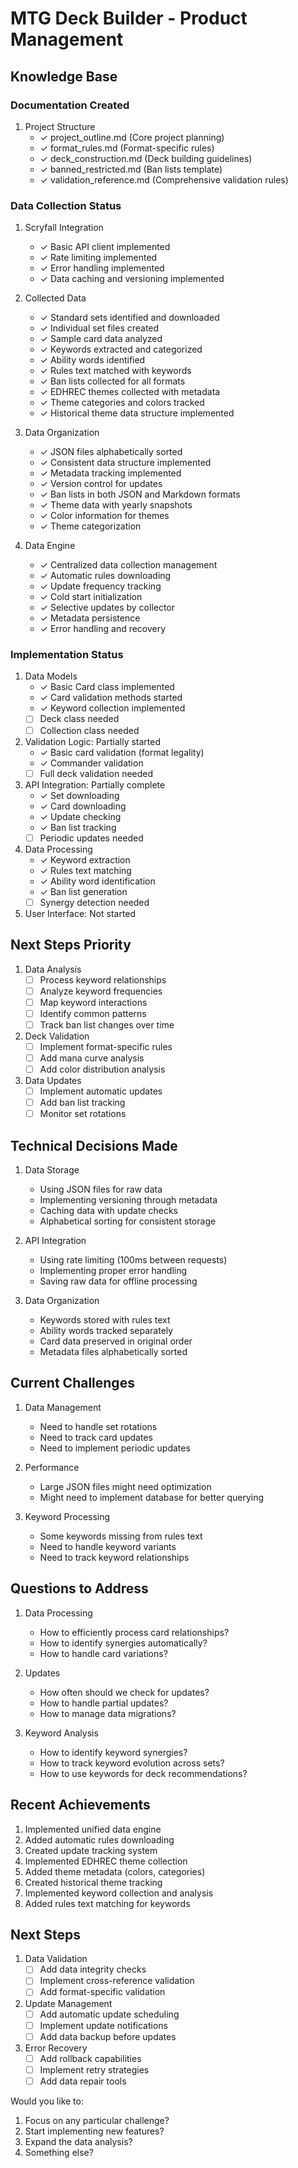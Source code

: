 # MTG Deck Builder - Product Management

## Knowledge Base

### Documentation Created
1. Project Structure
   - ✓ project_outline.md (Core project planning)
   - ✓ format_rules.md (Format-specific rules)
   - ✓ deck_construction.md (Deck building guidelines)
   - ✓ banned_restricted.md (Ban lists template)
   - ✓ validation_reference.md (Comprehensive validation rules)

### Data Collection Status
1. Scryfall Integration
   - ✓ Basic API client implemented
   - ✓ Rate limiting implemented
   - ✓ Error handling implemented
   - ✓ Data caching and versioning implemented

2. Collected Data
   - ✓ Standard sets identified and downloaded
   - ✓ Individual set files created
   - ✓ Sample card data analyzed
   - ✓ Keywords extracted and categorized
   - ✓ Ability words identified
   - ✓ Rules text matched with keywords
   - ✓ Ban lists collected for all formats
   - ✓ EDHREC themes collected with metadata
   - ✓ Theme categories and colors tracked
   - ✓ Historical theme data structure implemented

3. Data Organization
   - ✓ JSON files alphabetically sorted
   - ✓ Consistent data structure implemented
   - ✓ Metadata tracking implemented
   - ✓ Version control for updates
   - ✓ Ban lists in both JSON and Markdown formats
   - ✓ Theme data with yearly snapshots
   - ✓ Color information for themes
   - ✓ Theme categorization

4. Data Engine
   - ✓ Centralized data collection management
   - ✓ Automatic rules downloading
   - ✓ Update frequency tracking
   - ✓ Cold start initialization
   - ✓ Selective updates by collector
   - ✓ Metadata persistence
   - ✓ Error handling and recovery

### Implementation Status
1. Data Models
   - ✓ Basic Card class implemented
   - ✓ Card validation methods started
   - ✓ Keyword collection implemented
   - [ ] Deck class needed
   - [ ] Collection class needed

2. Validation Logic: Partially started
   - ✓ Basic card validation (format legality)
   - ✓ Commander validation
   - [ ] Full deck validation needed

3. API Integration: Partially complete
   - ✓ Set downloading
   - ✓ Card downloading
   - ✓ Update checking
   - ✓ Ban list tracking
   - [ ] Periodic updates needed

4. Data Processing
   - ✓ Keyword extraction
   - ✓ Rules text matching
   - ✓ Ability word identification
   - ✓ Ban list generation
   - [ ] Synergy detection needed

5. User Interface: Not started

## Next Steps Priority

1. Data Analysis
   - [ ] Process keyword relationships
   - [ ] Analyze keyword frequencies
   - [ ] Map keyword interactions
   - [ ] Identify common patterns
   - [ ] Track ban list changes over time

2. Deck Validation
   - [ ] Implement format-specific rules
   - [ ] Add mana curve analysis
   - [ ] Add color distribution analysis

3. Data Updates
   - [ ] Implement automatic updates
   - [ ] Add ban list tracking
   - [ ] Monitor set rotations

## Technical Decisions Made
1. Data Storage
   - Using JSON files for raw data
   - Implementing versioning through metadata
   - Caching data with update checks
   - Alphabetical sorting for consistent storage

2. API Integration
   - Using rate limiting (100ms between requests)
   - Implementing proper error handling
   - Saving raw data for offline processing

3. Data Organization
   - Keywords stored with rules text
   - Ability words tracked separately
   - Card data preserved in original order
   - Metadata files alphabetically sorted

## Current Challenges
1. Data Management
   - Need to handle set rotations
   - Need to track card updates
   - Need to implement periodic updates

2. Performance
   - Large JSON files might need optimization
   - Might need to implement database for better querying

3. Keyword Processing
   - Some keywords missing from rules text
   - Need to handle keyword variants
   - Need to track keyword relationships

## Questions to Address
1. Data Processing
   - How to efficiently process card relationships?
   - How to identify synergies automatically?
   - How to handle card variations?

2. Updates
   - How often should we check for updates?
   - How to handle partial updates?
   - How to manage data migrations?

3. Keyword Analysis
   - How to identify keyword synergies?
   - How to track keyword evolution across sets?
   - How to use keywords for deck recommendations?

## Recent Achievements
1. Implemented unified data engine
2. Added automatic rules downloading
3. Created update tracking system
4. Implemented EDHREC theme collection
5. Added theme metadata (colors, categories)
6. Created historical theme tracking
7. Implemented keyword collection and analysis
8. Added rules text matching for keywords

## Next Steps
1. Data Validation
   - [ ] Add data integrity checks
   - [ ] Implement cross-reference validation
   - [ ] Add format-specific validation

2. Update Management
   - [ ] Add automatic update scheduling
   - [ ] Implement update notifications
   - [ ] Add data backup before updates

3. Error Recovery
   - [ ] Add rollback capabilities
   - [ ] Implement retry strategies
   - [ ] Add data repair tools

Would you like to:
1. Focus on any particular challenge?
2. Start implementing new features?
3. Expand the data analysis?
4. Something else? 